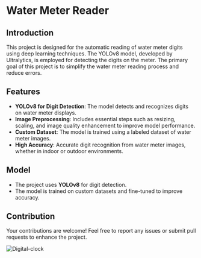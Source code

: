 # Water Meter Reader

## Introduction
This project is designed for the automatic reading of water meter digits using deep learning techniques. The YOLOv8 model, developed by Ultralytics, is employed for detecting the digits on the meter. The primary goal of this project is to simplify the water meter reading process and reduce errors.

## Features
- **YOLOv8 for Digit Detection**: The model detects and recognizes digits on water meter displays.
- **Image Preprocessing**: Includes essential steps such as resizing, scaling, and image quality enhancement to improve model performance.
- **Custom Dataset**: The model is trained using a labeled dataset of water meter images.
- **High Accuracy**: Accurate digit recognition from water meter images, whether in indoor or outdoor environments.

## Model
- The project uses **YOLOv8** for digit detection.
- The model is trained on custom datasets and fine-tuned to improve accuracy.

## Contribution
Your contributions are welcome! Feel free to report any issues or submit pull requests to enhance the project.

![Digital-clock](https://github.com/MMD1426/WaterMeter-Reader/blob/main/src/test/output.png)
